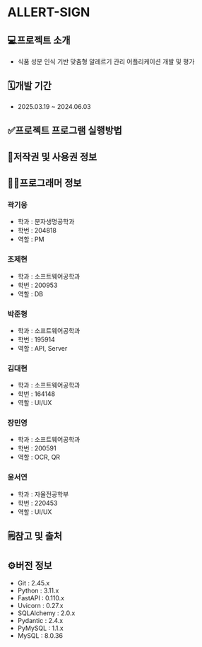 # ALLERT-SIGN
## 💻프로젝트 소개
+ 식품 성분 인식 기반 맞춤형 알레르기 관리 어플리케이션 개발 및 평가
## 🗓️개발 기간
+ 2025.03.19 ~ 2024.06.03
## ✅프로젝트 프로그램 실행방법

## 📒저작권 및 사용권 정보


## 👨‍💻프로그래머 정보
### 곽기웅
  + 학과 : 분자생명공학과
  + 학번 : 204818
  + 역할 : PM
### 조제현
  + 학과 : 소프트웨어공학과
  + 학번 : 200953
  + 역할 : DB
### 박준형
  + 학과 : 소프트웨어공학과
  + 학번 : 195914
  + 역할 : API, Server
### 김대현
  + 학과 : 소프트웨어공학과
  + 학번 : 164148
  + 역할 : UI/UX
### 장민영
  + 학과 : 소프트웨어공학과
  + 학번 : 200591
  + 역할 : OCR, QR
### 윤서연
  + 학과 : 자율전공학부
  + 학번 : 220453
  + 역할 : UI/UX

## 🗒️참고 및 출처

## ⚙️버전 정보
  + Git : 2.45.x
  + Python : 3.11.x
  + FastAPI : 0.110.x
  + Uvicorn : 0.27.x
  + SQLAlchemy : 2.0.x
  + Pydantic : 2.4.x
  + PyMySQL : 1.1.x
  + MySQL : 8.0.36









